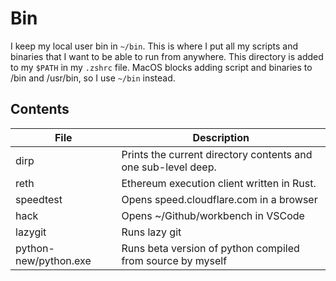 # Bin

I keep my local user bin in `~/bin`. This is where I put all my scripts and binaries that I want to be able to run from anywhere.
This directory is added to my `$PATH` in my `.zshrc` file.
MacOS blocks adding script and binaries to /bin and /usr/bin, so I use `~/bin` instead.

## Contents

| File                  | Description                                                   |
| --------------------- | ------------------------------------------------------------- |
| dirp                  | Prints the current directory contents and one sub-level deep. |
| reth                  | Ethereum execution client written in Rust.                    |
| speedtest             | Opens speed.cloudflare.com in a browser                       |
| hack                  | Opens ~/Github/workbench in VSCode                            |
| lazygit               | Runs lazy git                                                 |
| python-new/python.exe | Runs beta version of python compiled from source by myself    |
